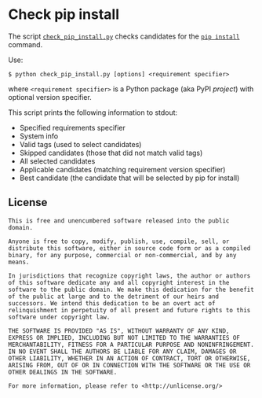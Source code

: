 # Check pip install

The script [`check_pip_install.py`](check_pip_install.py) checks
candidates for the [`pip
install`](https://pip.pypa.io/en/stable/reference/pip_install/)
command.

Use:

    $ python check_pip_install.py [options] <requirement specifier>

where `<requirement specifier>` is a Python package (aka PyPI
*project*) with optional version specifier.

This script prints the following information to stdout:

- Specified requirements specifier
- System info
- Valid tags (used to select candidates)
- Skipped candidates (those that did not match valid tags)
- All selected candidates
- Applicable candidates (matching requirement version specifier)
- Best candidate (the candidate that will be selected by pip for
  install)

## License

```
This is free and unencumbered software released into the public domain.

Anyone is free to copy, modify, publish, use, compile, sell, or
distribute this software, either in source code form or as a compiled
binary, for any purpose, commercial or non-commercial, and by any
means.

In jurisdictions that recognize copyright laws, the author or authors
of this software dedicate any and all copyright interest in the
software to the public domain. We make this dedication for the benefit
of the public at large and to the detriment of our heirs and
successors. We intend this dedication to be an overt act of
relinquishment in perpetuity of all present and future rights to this
software under copyright law.

THE SOFTWARE IS PROVIDED "AS IS", WITHOUT WARRANTY OF ANY KIND,
EXPRESS OR IMPLIED, INCLUDING BUT NOT LIMITED TO THE WARRANTIES OF
MERCHANTABILITY, FITNESS FOR A PARTICULAR PURPOSE AND NONINFRINGEMENT.
IN NO EVENT SHALL THE AUTHORS BE LIABLE FOR ANY CLAIM, DAMAGES OR
OTHER LIABILITY, WHETHER IN AN ACTION OF CONTRACT, TORT OR OTHERWISE,
ARISING FROM, OUT OF OR IN CONNECTION WITH THE SOFTWARE OR THE USE OR
OTHER DEALINGS IN THE SOFTWARE.

For more information, please refer to <http://unlicense.org/>
```

